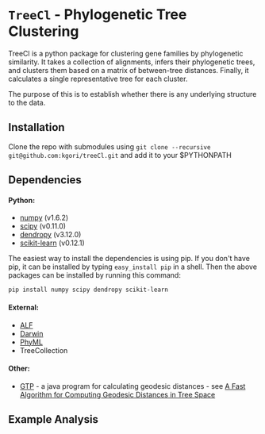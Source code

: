 # ``TreeCl`` - Phylogenetic Tree Clustering

TreeCl is a python package for clustering gene families by
phylogenetic similarity. It takes a collection of alignments, infers their phylogenetic trees, 
and clusters them based on a matrix of between-tree distances. Finally, it calculates a single representative tree for each cluster.

The purpose of this is to establish whether there is any underlying structure
to the data.

## Installation 

Clone the repo with submodules using
 ```git clone --recursive git@github.com:kgori/treeCl.git``` 
 and add it to your $PYTHONPATH

## Dependencies

#### Python:
- [numpy](http://www.numpy.org "NumPy") (v1.6.2) 
- [scipy](http://www.scipy.org "SciPy") (v0.11.0)
- [dendropy](http://pythonhosted.org/DendroPy/ "DendroPy is a Python library for phylogenetic computing.") (v3.12.0)
- [scikit-learn](http://scikit-learn.org/stable/ "Machine learning in Python") (v0.12.1)

The easiest way to install the dependencies is using pip. If you don't have pip,
it can be installed by typing ```easy_install pip``` in a shell.
Then the above packages can be installed by running this command:
    
    pip install numpy scipy dendropy scikit-learn

#### External:
- [ALF](http://darwin-services.inf.ethz.ch/DarwinServices/ALF.html#service0 "ALF: simulating genome evolution") 
- [Darwin](http://www.cbrg.ethz.ch/darwin "Data Analysis and Retrieval With Indexed Nucleotide/peptide sequences")
- [PhyML](https://code.google.com/p/phyml/ "Phylogenetic estimation using Maximum Likelihood")
- TreeCollection

#### Other:
- [GTP](http://dl.acm.org/citation.cfm?id=1916603 "ACM digital library") - a java program for calculating geodesic distances - see [A Fast Algorithm for Computing Geodesic Distances in Tree Space](https://cs.uwaterloo.ca/~m2owen/pub/poly_geodesic.pdf "Owen and Provan, 2011") 

## Example Analysis



